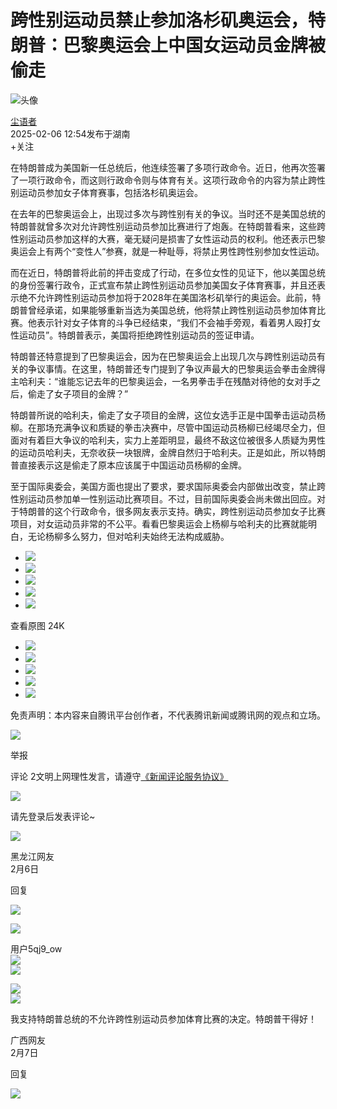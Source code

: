# 跨性别运动员禁止参加洛杉矶奥运会，特朗普：巴黎奥运会上中国女运动员金牌被偷走

![头像](http://inews.gtimg.com/newsapp_ls/0/11918117303_200200/0)

[尘语者](https://news.qq.com/omn/author/8QMa3XlY74Qcuw%3D%3D)  
2025-02-06 12:54发布于湖南  
+关注

在特朗普成为美国新一任总统后，他连续签署了多项行政命令。近日，他再次签署了一项行政命令，而这则行政命令则与体育有关。这项行政命令的内容为禁止跨性别运动员参加女子体育赛事，包括洛杉矶奥运会。

在去年的巴黎奥运会上，出现过多次与跨性别有关的争议。当时还不是美国总统的特朗普就曾多次对允许跨性别运动员参加比赛进行了炮轰。在特朗普看来，这些跨性别运动员参加这样的大赛，毫无疑问是损害了女性运动员的权利。他还表示巴黎奥运会上有两个“变性人”参赛，就是一种耻辱，将禁止男性跨性别参加女性运动。

而在近日，特朗普将此前的抨击变成了行动，在多位女性的见证下，他以美国总统的身份签署行政令，正式宣布禁止跨性别运动员参加美国女子体育赛事，并且还表示绝不允许跨性别运动员参加将于2028年在美国洛杉矶举行的奥运会。此前，特朗普曾经承诺，如果能够重新当选为美国总统，他将禁止跨性别运动员参加体育比赛。他表示针对女子体育的斗争已经结束，“我们不会袖手旁观，看着男人殴打女性运动员”。特朗普表示，美国将拒绝跨性别运动员的签证申请。

特朗普还特意提到了巴黎奥运会，因为在巴黎奥运会上出现几次与跨性别运动员有关的争议事情。在这里，特朗普还专门提到了争议声最大的巴黎奥运会拳击金牌得主哈利夫：“谁能忘记去年的巴黎奥运会，一名男拳击手在残酷对待他的女对手之后，偷走了女子项目的金牌？”

特朗普所说的哈利夫，偷走了女子项目的金牌，这位女选手正是中国拳击运动员杨柳。在那场充满争议和质疑的拳击决赛中，尽管中国运动员杨柳已经竭尽全力，但面对有着巨大争议的哈利夫，实力上差距明显，最终不敌这位被很多人质疑为男性的运动员哈利夫，无奈收获一块银牌，金牌自然归于哈利夫。正是如此，所以特朗普直接表示这是偷走了原本应该属于中国运动员杨柳的金牌。

至于国际奥委会，美国方面也提出了要求，要求国际奥委会内部做出改变，禁止跨性别运动员参加单一性别运动比赛项目。不过，目前国际奥委会尚未做出回应。对于特朗普的这个行政命令，很多网友表示支持。确实，跨性别运动员参加女子比赛项目，对女运动员非常的不公平。看看巴黎奥运会上杨柳与哈利夫的比赛就能明白，无论杨柳多么努力，但对哈利夫始终无法构成威胁。

- ![](https://inews.gtimg.com/news_bt/O8ll-AfxQHsLsTaNO5ohv_QW8hWxFYdPrxkarpnW82ezsAA/641)
- ![](https://inews.gtimg.com/news_bt/O-cGPhIcMtHK2D6JsEmnKUQZVLZAyKNzoq3zOq_pI2aTgAA/641)
- ![](https://inews.gtimg.com/news_bt/Op0D6VAYRidW-qWROWrtn5Liwu17PBfzYH45OMRLQdv5gAA/641)
- ![](https://inews.gtimg.com/news_bt/OeIZF5AqITQ8XZxeisM8XeY9d6_xouVf2omR1FZWZkYU4AA/641)
- ![](https://inews.gtimg.com/news_bt/Oc1XnuqanrRefT_vwbqkVhMZUwxtE5SND8TLyk7a3Ct6kAA/641)

查看原图 24K

- ![](https://inews.gtimg.com/news_bt/O8ll-AfxQHsLsTaNO5ohv_QW8hWxFYdPrxkarpnW82ezsAA/641)
- ![](https://inews.gtimg.com/news_bt/O-cGPhIcMtHK2D6JsEmnKUQZVLZAyKNzoq3zOq_pI2aTgAA/641)
- ![](https://inews.gtimg.com/news_bt/Op0D6VAYRidW-qWROWrtn5Liwu17PBfzYH45OMRLQdv5gAA/641)
- ![](https://inews.gtimg.com/news_bt/OeIZF5AqITQ8XZxeisM8XeY9d6_xouVf2omR1FZWZkYU4AA/641)
- ![](https://inews.gtimg.com/news_bt/Oc1XnuqanrRefT_vwbqkVhMZUwxtE5SND8TLyk7a3Ct6kAA/641)

免责声明：本内容来自腾讯平台创作者，不代表腾讯新闻或腾讯网的观点和立场。

![](https://inews.gtimg.com/newsapp_bt/0/1012205723968_6694/0)

举报

评论 2文明上网理性发言，请遵守[《新闻评论服务协议》](https://new.qq.com/static/coralinfo.htm)

![](http://inews.gtimg.com/newsapp_ls/0/12597139796/0)

请先登录后发表评论~

![](https://thirdwx.qlogo.cn/mmopen/vi_32/K7YDwmBJD4XnuvNfqVdPDgeQm7oz4WUOykvewicJ6u5GUIt9F2TogyZtp4z3yTctM7VD6rz89ITp0CWEjxGDaXg/132)

黑龙江网友  
2月6日

回复

![](https://inews.gtimg.com/newsapp_bt/0/0331175301626_8958/0)

![](http://inews.gtimg.com/newsapp_ls/0/15803841970/0)

用户5qj9_ow  
![](https://inews.gtimg.com/newsapp_bt/0/0124143012850_5524/0)  
![](https://inews.gtimg.com/newsapp_bt/0/0124143012850_5524/0)

![](https://inews.gtimg.com/newsapp_bt/0/0624182404776_2508/0)  
![](https://inews.gtimg.com/newsapp_bt/0/0620195211979_1438/0)

我支持特朗普总统的不允许跨性别运动员参加体育比赛的决定。特朗普干得好！

广西网友  
2月7日

回复

![](https://inews.gtimg.com/newsapp_bt/0/0331175301626_8958/0)